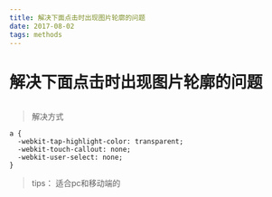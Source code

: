 ```yaml
---
title: 解决下面点击时出现图片轮廓的问题
date: 2017-08-02 
tags: methods
---
```

# 解决下面点击时出现图片轮廓的问题
> <a><img src=""/></a>

> 解决方式

    a {
      -webkit-tap-highlight-color: transparent;
      -webkit-touch-callout: none;
      -webkit-user-select: none;
    }

> tips： 适合pc和移动端的
